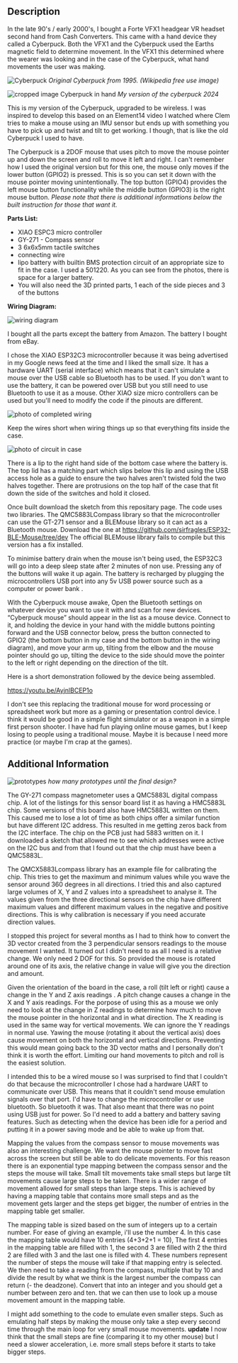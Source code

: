 <h2>Description</h2>
In the late 90's / early 2000's, I bought a Forte VFX1 headgear VR headset second hand from Cash Converters. This came with a hand device they called a Cyberpuck. Both the VFX1 
and the Cyberpuck used the Earths magnetic field to determine movement. In the VFX1 this determined where the wearer was looking and in the 
case of the Cyberpuck, what hand movements the user was making.

![Cyberpuck](https://github.com/user-attachments/assets/cb6fa4a1-0dd3-47e8-b7d8-5924772b9e01)
<i>Original Cyberpuck from 1995. (Wikipedia free use image)</i>

![cropped image Cyberpuck in hand](https://github.com/user-attachments/assets/b0caff30-a8c0-4885-aa3f-7ad38ffe92b6)
<i>My version of the cyberpuck 2024</i>

This is my version of the Cyberpuck, upgraded to be wireless. I was inspired to develop this based on an Element14 video I watched where Clem
tries to make a mouse using an IMU sensor but ends up with something you have to pick up and twist and tilt to get working.  I though, that is 
like the old Cyberpuck I used to have. 

The Cyberpuck is a 2DOF mouse that uses pitch to move the mouse pointer up and down the screen and roll to move it left and right. I can't 
remember how I used the original version but for this one, the mouse only moves if the lower button (GPIO2) is pressed. This is so you can set
it down with the mouse pointer moving unintentionally. The top button (GPIO4) provides the left mouse button functionality while the middle
button (GPIO3) is the right mouse button. <i>Please note that there is additional informations below the built instruction for those that want it.</i>

<b>Parts List:</B>
<ul>
<li>XIAO ESPC3 micro controller</li>
<li>GY-271 - Compass sensor</li>
<li>3 6x6x5mm tactile switches</li>
<li>connecting wire</li>
<li>lipo battery with builtin BMS protection circuit of an appropriate size to fit in the case. I used a 501220.  
As you can see from the photos, there is space for a larger battery.</li>
<li>You will also need the 3D printed parts, 1 each of the side pieces and 3 of the buttons</li>
</ul>

<b>Wiring Diagram:</b>

![wiring diagram](https://github.com/user-attachments/assets/72778985-5421-4704-95ee-939d0b3efd30)


I bought all the parts except the battery from Amazon. The battery I bought from eBay.

I chose the XIAO ESP32C3 microcontroller because it was being advertised in my Google news feed at the time and I liked the small size. It has a
hardware UART (serial interface) which means that it can't simulate a mouse over the USB cable so Bluetooth has to be used. If you don't want to 
use the battery, it can be powered over USB but you still need to use Bluetooth to use it as a mouse. Other XIAO size micro controllers can be 
used but you'll need to modify the code if the pinouts are different.

![photo of completed wiring](https://github.com/user-attachments/assets/b53cd8d0-f0eb-489c-82bf-9ea4ea08af85)


Keep the wires short when wiring things up so that everything fits inside the case.

![photo of circuit in case](https://github.com/user-attachments/assets/14deca58-d31c-4e4c-ab7b-afaa710c524d)

There is a lip to the right hand side of the bottom case where the battery is. The top lid has a matching part which slips below this lip and
using the USB access hole as a guide to ensure the two halves aren't twisted fold the two halves together. There are protrusions on the top
half of the case that fit down the side of the switches and hold it closed.

Once built download the sketch from this repositary page. The code uses two libraries. The QMC5883LCompass library so that the microcontroller can 
use the GT-271 sensor and a BLEMouse library so it can act as a Bluetooth mouse. Download the one at 
https://github.com/sirfragles/ESP32-BLE-Mouse/tree/dev The official BLEMouse library fails to compile but this version has a fix installed.

To minimise battery drain when the mouse isn't being used, the ESP32C3 will go into a deep sleep state after 2 minutes of non use. Pressing 
any of the buttons will wake it up again. The battery is recharged by plugging the microcontrollers USB port into any 5v USB power source such as a computer or power bank .

With the Cyberpuck mouse awake, Open the Bluetooth settings on whatever device you want to use it with and scan for new devices. “Cyberpuck mouse”
should appear in the list as a mouse device. Connect to it, and holding the device in your hand with the middle buttons pointing forward and the
USB connector below, press the button connected to GPIO2 (the bottom button in my case and the bottom button in the wiring diagram), and move 
your arm up, tilting from the elbow and the mouse pointer should go up, tilting the device to the side should move the pointer to the left or 
right depending on the direction of the tilt.

Here is a short demonstration followed by the device being assembled.

https://youtu.be/AyjnlBCEP1o

I don't see this replacing the traditional mouse for word processing or spreadsheet work but more as a gaming or presentation control device. I
think it would be good in a simple flight simulator or as a weapon in a simple first person shooter. I have had fun playing online mouse games,
but I keep losing to people using a traditional mouse. Maybe it is because I need more practice (or maybe I'm crap at the games).

<h2>Additional Information</h2>

![prototypes](https://github.com/user-attachments/assets/611a2a77-9b60-47fe-ac81-d44e824320b3)
<i> how many prototypes until the final design?</i>

The GY-271 compass magnetometer uses a QMC5883L digital compass chip. A lot of the listings for this sensor board list it as having a HMC5883L
chip. Some versions of this board also have HMC5883L written on them.
This caused me to lose a lot of time as both chips offer a similar function but have different I2C address. This resulted in me getting zeros back from the I2C interface. The chip on the PCB just had 5883 written on it.
I downloaded a sketch that allowed me to see which addresses were active on the I2C bus and from that I found out that the chip
must have been a QMC5883L.

The QMCX5883Lcompass library has an example file for calibrating the chip. This tries to get the maximum and minimum values while you wave the sensor
around 360 degrees in all directions. I tried this and also captured large volumes of X, Y and Z values into a spreadsheet to analyse it. The
values given from the three directional sensors on the chip have different maximum values and different maximum values in the negative and
positive directions. This is why calibration is necessary if you need accurate direction values.

I stopped this project for several months as I had to think how to convert the 3D vector created from the 3 perpendicular sensors readings to the mouse movement I wanted. It turned out I didn't need
to as all I need is a relative change. We only need 2 DOF for this. So provided the mouse is rotated around one of its axis, the relative change in
value will give you the direction and amount.

Given the orientation of the board in the case, a roll (tilt left or right) cause a change in the Y and Z axis readings . 
A pitch change causes a change in the X and Y axis readings. For the porpose of using this as a mouse we only need to look at the change in Z readings to determine how much to move the mouse pointer in the horizontal and in what direction. The X reading is used in the same way for 
vertical movements. We can ignore the Y readings in normal use. Yawing the mouse (rotating it about the vertical axis) does cause movement on both the horizontal and vertical directions. Preventing this would mean going back to the 3D vector maths and I personally don't think it is worth the effort. Limiting our hand movements to pitch and roll is the easiest solution.

I intended this to be a wired mouse so I was surprised to find that I couldn't do that because the microcontroller I chose had a hardware UART to
communicate over USB. This means that it couldn't send mouse emulation signals over that port. I'd have to change the microcontroller or use
bluetooth. So bluetooth it was. That also meant that there was no point using USB just for power. So I'd need to add a battery and battery saving
features. Such as detecting when the device has been idle for a period and putting it in a power saving mode and be able to wake up from that.

Mapping the values from the compass sensor to mouse movements was also an interesting challenge. We want the mouse pointer to move fast across the screen
but still be able to do delicate movements. For this reason there is an exponential type mapping between the compass sensor and the steps the mouse will take.
Small tilt movements take small steps but large tilt movements cause large steps to be taken. There is a wider range of movement allowed for
small steps than large steps. This is achieved by having a mapping table that contains more small steps and as the movement gets larger and
the steps get bigger, the number of entries in the mapping table get smaller. 

The mapping table is sized based on the sum of integers up to a certain number. For ease of giving an example, i'll use the number 4. In this
case the mapping table would have 10 entries (4+3+2+1 = 10), The first 4 entries in the mapping table are filled with 1, the second 3 are filled with 2 the third 2 are filled with 3 and the last one is filled with 4. These numbers represent the number of steps the mouse will take
if that mapping entry is selected. We then need to take a reading from the compass, multiple that by 10 and divide the result by what we think is the largest number the compass can return (- the deadzone). Convert that into an integer and you should get a number between zero and ten. that we can then use to look up a mouse movement amount in the mapping table.

I might add something to the code to emulate even smaller steps. Such as emulating half steps by making the mouse only take a step every second time through the main loop for very small mouse movements. <b>update</b> I now think that the small steps are fine (comparing it to my other mouse) but I need a slower acceleration, i.e. more small steps before it starts to take bigger steps.
